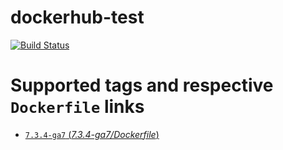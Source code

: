 # dockerhub-test

[![Build
Status](https://travis-ci.org/igor-baiborodine/dockerhub-test.svg?branch=master)](https://travis-ci.org/igor-baiborodine/dockerhub-test)

# Supported tags and respective `Dockerfile` links

-  [`7.3.4-ga7` (*7.3.4-ga7/Dockerfile*)](https://github.com/igor-baiborodine/dockerhub-test/blob/e2e9045d313c45f64d6ab94550298f19f4f009f9/jdk8-alpine/7.3.4-ga7/Dockerfile)
